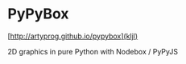 # PyPyBox

[http://artyprog.github.io/pypybox](kljl)

2D graphics in pure Python with Nodebox / PyPyJS
